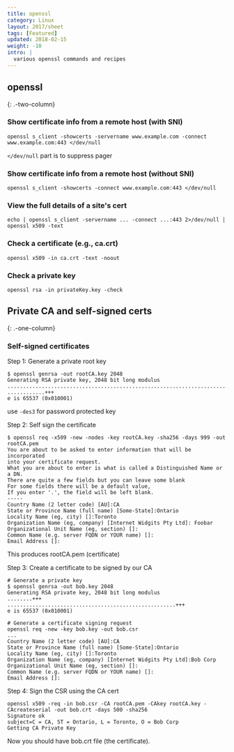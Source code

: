 ```yaml
---
title: openssl
category: Linux
layout: 2017/sheet
tags: [Featured]
updated: 2018-02-15
weight: -10
intro: |
  various openssl commands and recipes
---
```


openssl
-------
{: .-two-column}

### Show certificate info from a remote host (with SNI)

    openssl s_client -showcerts -servername www.example.com -connect www.example.com:443 </dev/null

`</dev/null` part is to suppress pager

### Show certificate info from a remote host (without SNI)

    openssl s_client -showcerts -connect www.example.com:443 </dev/null

### View the full details of a site's cert

    echo | openssl s_client -servername ... -connect ...:443 2>/dev/null | openssl x509 -text

### Check a certificate (e.g., ca.crt)

    openssl x509 -in ca.crt -text -noout

### Check a private key

    openssl rsa -in privateKey.key -check

Private CA and self-signed certs
---------------------------------
{: .-one-column}

### Self-signed certificates

Step 1: Generate a private root key

    $ openssl genrsa -out rootCA.key 2048
    Generating RSA private key, 2048 bit long modulus
    ........................................................................+++
    ............+++
    e is 65537 (0x010001)

use `-des3` for password protected key

Step 2: Self sign the certificate

    $ openssl req -x509 -new -nodes -key rootCA.key -sha256 -days 999 -out rootCA.pem
    You are about to be asked to enter information that will be incorporated
    into your certificate request.
    What you are about to enter is what is called a Distinguished Name or a DN.
    There are quite a few fields but you can leave some blank
    For some fields there will be a default value,
    If you enter '.', the field will be left blank.
    -----
    Country Name (2 letter code) [AU]:CA
    State or Province Name (full name) [Some-State]:Ontario
    Locality Name (eg, city) []:Toronto
    Organization Name (eg, company) [Internet Widgits Pty Ltd]: Foobar
    Organizational Unit Name (eg, section) []:
    Common Name (e.g. server FQDN or YOUR name) []:
    Email Address []:

This produces rootCA.pem (certificate)

Step 3: Create a certificate to be signed by our CA

    # Generate a private key
    $ openssl genrsa -out bob.key 2048
    Generating RSA private key, 2048 bit long modulus
    ........+++
    ......................................................+++
    e is 65537 (0x010001)

    # Generate a certificate signing request
    openssl req -new -key bob.key -out bob.csr
    ...
    Country Name (2 letter code) [AU]:CA
    State or Province Name (full name) [Some-State]:Ontario
    Locality Name (eg, city) []:Toronto
    Organization Name (eg, company) [Internet Widgits Pty Ltd]:Bob Corp
    Organizational Unit Name (eg, section) []:
    Common Name (e.g. server FQDN or YOUR name) []:
    Email Address []:

Step 4: Sign the CSR using the CA cert

    openssl x509 -req -in bob.csr -CA rootCA.pem -CAkey rootCA.key -CAcreateserial -out bob.crt -days 500 -sha256
    Signature ok
    subject=C = CA, ST = Ontario, L = Toronto, O = Bob Corp
    Getting CA Private Key

Now you should have bob.crt file (the certificate).
